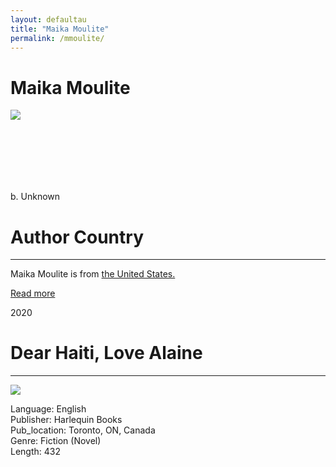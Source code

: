 ```yaml
---
layout: defaultau
title: "Maika Moulite"
permalink: /mmoulite/
---
```

<!-- partial:index.partial.html -->
<div class="content">
     <h1>Maika Moulite</h1>
    <div class="quote">
        <div><img src="https://images.squarespace-cdn.com/content/v1/5be9f0c785ede1ec2ee14ef2/1547837428273-QYC6M007LH8IIQWHW22X/Maika+Moulite+Headshot+-+smile+v2.jpg?format=500w" class="logo"></div>
    </div>
    <div class="timeline">
        <div style="padding-bottom:100px;"></div>
        <div class="block">
             <div class="date right"><p class="right">b. Unknown</p></div>
            <div class="dot"></div>
            <div class="left first">
            <div class="author_country">
                <h1>Author Country</h1><hr>
          <div class="aclocation">  <p>Maika Moulite is from <a href="{{ site.baseurl }}/1">the United States.</a></p></div>
              <div class="acreadmore">  <a href="NA" target="_blank">Read more</a></div>
            </div>
            </div>
        <div class="block">
            <div class="date left"><p class="left">2020</p></div>
            <div class="dot"></div>
            <div class="right hide">
                <h1>Dear Haiti, Love Alaine</h1><hr>
                <p><img src="https://m.media-amazon.com/images/I/51NIZVttPrL._SY291_BO1,204,203,200_QL40_FMwebp_.jpg"></p>
                <p>
                Language: English<br/>
                Publisher: Harlequin Books<br/>
                Pub_location: Toronto, ON, Canada<br/>
                Genre: Fiction (Novel)<br/>
                Length: 432 <br/>                   </p>
            </div>
        </div>
  <!-- partial -->
<script src='https://cdnjs.cloudflare.com/ajax/libs/jquery/3.1.1/jquery.min.js'></script><script  src="{{ site.baseurl }}/assets/js/authorscript.js"></script>